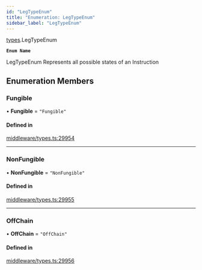 ```yaml
---
id: "LegTypeEnum"
title: "Enumeration: LegTypeEnum"
sidebar_label: "LegTypeEnum"
---
```


[types](../../../modules/Types/Types.md).LegTypeEnum

**`Enum Name`**

 LegTypeEnum
 Represents all possible states of an Instruction

## Enumeration Members

### Fungible

• **Fungible** = ``"Fungible"``

#### Defined in

[middleware/types.ts:29954](https://github.com/PolymeshAssociation/polymesh-sdk/blob/de58d40fd/src/middleware/types.ts#L29954)

___

### NonFungible

• **NonFungible** = ``"NonFungible"``

#### Defined in

[middleware/types.ts:29955](https://github.com/PolymeshAssociation/polymesh-sdk/blob/de58d40fd/src/middleware/types.ts#L29955)

___

### OffChain

• **OffChain** = ``"OffChain"``

#### Defined in

[middleware/types.ts:29956](https://github.com/PolymeshAssociation/polymesh-sdk/blob/de58d40fd/src/middleware/types.ts#L29956)
